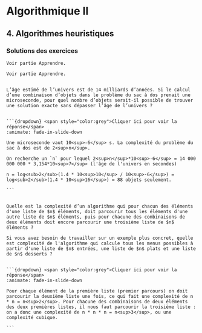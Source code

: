# Algorithmique II

## 4. Algorithmes heuristiques

### Solutions des exercices

````{exercise} 
Voir partie Apprendre.
````
````{exercise} 
Voir partie Apprendre.
````


```{exercise} L'univers dans un sac à dos 

L’âge estimé de l’univers est de 14 milliards d’années. Si le calcul d’une combinaison d’objets dans le problème du sac à dos prenait une microseconde, pour quel nombre d’objets serait-il possible de trouver une solution exacte sans dépasser l’âge de l’univers ?

```

````{solution} 

```{dropdown} <span style="color:grey">Cliquer ici pour voir la réponse</span>
:animate: fade-in-slide-down

Une microseconde vaut 10<sup>-6</sup> s. La complexité du problème du sac à dos est de 2<sup>n</sup>.

On recherche un `n` pour lequel 2<sup>n</sup>*10<sup>-6</sup> = 14 000 000 000 * 3,154*10<sup>7</sup> (l'âge de l'univers en secondes) 

n = log<sub>2</sub>(1.4 * 10<sup>10</sup> / 10<sup>-6</sup>) = log<sub>2</sub>(1.4 * 10<sup>16</sup>) = 88 objets seulement.

```
````


```{exercise} Parcours du parcours du parcours de listes

Quelle est la complexité d’un algorithme qui pour chacun des éléments d'une liste de $n$ éléments, doit parcourir tous les éléments d'une autre liste de $n$ éléments, puis pour chacune des combinaisons de deux éléments doit encore parcourir une troisième liste de $n$ éléments ?

Si vous avez besoin de travailler sur un exemple plus concret, quelle est complexité de l'algorithme qui calcule tous les menus possibles à partir d'une liste de $n$ entrées, une liste de $n$ plats et une liste de $n$ desserts ?

```


````{solution} 

```{dropdown} <span style="color:grey">Cliquer ici pour voir la réponse</span>
:animate: fade-in-slide-down

Pour chaque élément de la première liste (premier parcours) on doit parcourir la deuxième liste une fois, ce qui fait une complexité de n * n = n<sup>2</sup>. Pour chacune des combinaisons de deux éléments des deux premières listes, il nous faut parcourir la troisième liste : on a donc une complexité de n * n * n = n<sup>3</sup>, ou une complexité cubique.

```
````

